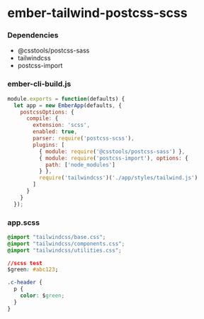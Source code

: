 # ember-tailwind-postcss-scss

### Dependencies

- @csstools/postcss-sass  
- tailwindcss  
- postcss-import  

### ember-cli-build.js

```javascript
module.exports = function(defaults) {
  let app = new EmberApp(defaults, {
    postcssOptions: {
      compile: {
        extension: 'scss',
        enabled: true,
        parser: require('postcss-scss'),
        plugins: [
          { module: require('@csstools/postcss-sass') },
          { module: require('postcss-import'), options: {
            path: ['node_modules']
          } },
          require('tailwindcss')('./app/styles/tailwind.js')
        ]
      }
    }
  });
```

### app.scss

```css
@import "tailwindcss/base.css";
@import "tailwindcss/components.css";
@import "tailwindcss/utilities.css";

//scss test
$green: #abc123;

.c-header {
  p {
    color: $green;
  }
}
```
